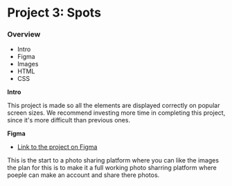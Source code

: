 # Project 3: Spots

### Overview

- Intro
- Figma
- Images
- HTML
- CSS

**Intro**

This project is made so all the elements are displayed correctly on popular screen sizes. We recommend investing more time in completing this project, since it's more difficult than previous ones.

**Figma**

- [Link to the project on Figma](https://www.figma.com/file/BBNm2bC3lj8QQMHlnqRsga/Sprint-3-Project-%E2%80%94-Spots?type=design&node-id=2%3A60&mode=design&t=afgNFybdorZO6cQo-1)

This is the start to a photo sharing platform where you can like the images the plan for this is to make it a full working photo sharring platform where poeple can make an account and share there photos.
